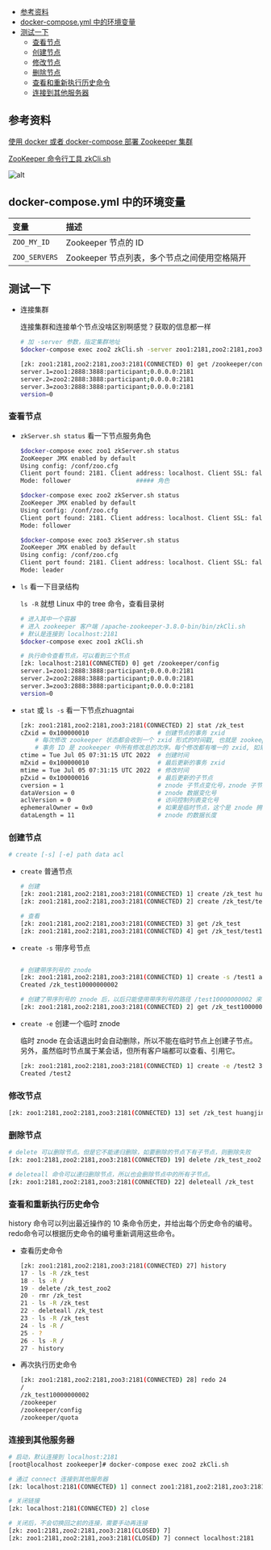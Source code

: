 - [参考资料](#参考资料)
- [docker-compose.yml 中的环境变量](#docker-composeyml-中的环境变量)
- [测试一下](#测试一下)
  - [查看节点](#查看节点)
  - [创建节点](#创建节点)
  - [修改节点](#修改节点)
  - [删除节点](#删除节点)
  - [查看和重新执行历史命令](#查看和重新执行历史命令)
  - [连接到其他服务器](#连接到其他服务器)

## 参考资料

[使用 docker 或者 docker-compose 部署 Zookeeper 集群](https://www.cnblogs.com/shanfeng1000/p/14488665.html)

[ZooKeeper 命令行工具 zkCli.sh](https://www.cnblogs.com/f-ck-need-u/p/9232829.html)

![alt](https://images2017.cnblogs.com/blog/546172/201801/546172-20180111225828738-663859686.png)

## docker-compose.yml 中的环境变量

| 变量          | 描述                                         |
| :------------ | :------------------------------------------- |
| `ZOO_MY_ID`   | Zookeeper 节点的 ID                          |
| `ZOO_SERVERS` | Zookeeper 节点列表，多个节点之间使用空格隔开 |

## 测试一下

- 连接集群

  连接集群和连接单个节点没啥区别啊感觉？获取的信息都一样

  ```sh
  # 加 -server 参数，指定集群地址
  $docker-compose exec zoo2 zkCli.sh -server zoo1:2181,zoo2:2181,zoo3:2181

  [zk: zoo1:2181,zoo2:2181,zoo3:2181(CONNECTED) 0] get /zookeeper/config
  server.1=zoo1:2888:3888:participant;0.0.0.0:2181
  server.2=zoo2:2888:3888:participant;0.0.0.0:2181
  server.3=zoo3:2888:3888:participant;0.0.0.0:2181
  version=0
  ```

### 查看节点

- `zkServer.sh status` 看一下节点服务角色

  ```sh
  $docker-compose exec zoo1 zkServer.sh status
  ZooKeeper JMX enabled by default
  Using config: /conf/zoo.cfg
  Client port found: 2181. Client address: localhost. Client SSL: false.
  Mode: follower                  ##### 角色

  $docker-compose exec zoo2 zkServer.sh status
  ZooKeeper JMX enabled by default
  Using config: /conf/zoo.cfg
  Client port found: 2181. Client address: localhost. Client SSL: false.
  Mode: follower

  $docker-compose exec zoo3 zkServer.sh status
  ZooKeeper JMX enabled by default
  Using config: /conf/zoo.cfg
  Client port found: 2181. Client address: localhost. Client SSL: false.
  Mode: leader
  ```

- `ls` 看一下目录结构

  `ls -R` 就想 Linux 中的 tree 命令，查看目录树

  ```sh
  # 进入其中一个容器
  # 进入 zookeeper 客户端 /apache-zookeeper-3.8.0-bin/bin/zkCli.sh
  # 默认是连接到 localhost:2181
  $docker-compose exec zoo1 zkCli.sh

  # 执行命令查看节点，可以看到三个节点
  [zk: localhost:2181(CONNECTED) 0] get /zookeeper/config
  server.1=zoo1:2888:3888:participant;0.0.0.0:2181
  server.2=zoo2:2888:3888:participant;0.0.0.0:2181
  server.3=zoo3:2888:3888:participant;0.0.0.0:2181
  version=0

  ```

- `stat` 或 `ls -s` 看一下节点zhuagntai

  ```sh
  [zk: zoo1:2181,zoo2:2181,zoo3:2181(CONNECTED) 2] stat /zk_test
  cZxid = 0x100000010                   # 创建节点的事务 zxid
      # 每次修改 zookeeper 状态都会收到一个 zxid 形式的时间戳, 也就是 zookeeper 事务 ID。
      # 事务 ID 是 zookeeper 中所有修改总的次序。每个修改都有唯一的 zxid, 如果 zxid1 小于 zxid2, 那么 zxid1 在 zxid2 之前发生
  ctime = Tue Jul 05 07:31:15 UTC 2022  # 创建时间
  mZxid = 0x100000010                   # 最后更新的事务 zxid
  mtime = Tue Jul 05 07:31:15 UTC 2022  # 修改时间
  pZxid = 0x100000016                   # 最后更新的子节点
  cversion = 1                          # znode 子节点变化号，znode 子节点修改次数
  dataVersion = 0                       # znode 数据变化号
  aclVersion = 0                        # 访问控制列表变化号
  ephemeralOwner = 0x0                  # 如果是临时节点，这个是 znode 拥有的 session_id，如果不是临时节点，则为 0
  dataLength = 11                       # znode 的数据长度
  ```

### 创建节点

```sh
# create [-s] [-e] path data acl
```

- `create` 普通节点

  ```sh
  # 创建
  [zk: zoo1:2181,zoo2:2181,zoo3:2181(CONNECTED) 1] create /zk_test huangjinjie
  [zk: zoo1:2181,zoo2:2181,zoo3:2181(CONNECTED) 2] create /zk_test/test1 value

  # 查看
  [zk: zoo1:2181,zoo2:2181,zoo3:2181(CONNECTED) 3] get /zk_test
  [zk: zoo1:2181,zoo2:2181,zoo3:2181(CONNECTED) 4] get /zk_test/test1

  ```

- `create -s` 带序号节点

  ```sh

  # 创建带序列号的 znode
  [zk: zoo1:2181,zoo2:2181,zoo3:2181(CONNECTED) 1] create -s /test1 aaaaaaaaa
  Created /zk_test10000000002

  # 创建了带序列号的 znode 后，以后只能使用带序列号的路径 /test10000000002 来引用这个 znode，而不能用/test1来引用。
  [zk: zoo1:2181,zoo2:2181,zoo3:2181(CONNECTED) 2] get /zk_test10000000002
  ```

- `create -e` 创建一个临时 znode

  临时 znode 在会话退出时会自动删除，所以不能在临时节点上创建子节点。另外，虽然临时节点属于某会话，但所有客户端都可以查看、引用它。

  ```sh
  [zk: zoo1:2181,zoo2:2181,zoo3:2181(CONNECTED) 1] create -e /test2 333
  Created /test2
  ```

### 修改节点

```sh
[zk: zoo1:2181,zoo2:2181,zoo3:2181(CONNECTED) 13] set /zk_test huangjinjie2
```

### 删除节点

```sh
# delete 可以删除节点。但是它不能递归删除，如要删除的节点下有子节点，则删除失败
[zk: zoo1:2181,zoo2:2181,zoo3:2181(CONNECTED) 19] delete /zk_test_zoo2

# deleteall 命令可以递归删除节点，所以也会删除节点中的所有子节点。
[zk: zoo1:2181,zoo2:2181,zoo3:2181(CONNECTED) 22] deleteall /zk_test

```

### 查看和重新执行历史命令

history 命令可以列出最近操作的 10 条命令历史，并给出每个历史命令的编号。redo命令可以根据历史命令的编号重新调用这些命令。

- 查看历史命令

  ```sh
  [zk: zoo1:2181,zoo2:2181,zoo3:2181(CONNECTED) 27] history
  17 - ls -R /zk_test
  18 - ls -R /
  19 - delete /zk_test_zoo2
  20 - rmr /zk_test
  21 - ls -R /zk_test
  22 - deleteall /zk_test
  23 - ls -R /zk_test
  24 - ls -R /
  25 - ?
  26 - ls -R /
  27 - history

  ```

- 再次执行历史命令

  ```sh
  [zk: zoo1:2181,zoo2:2181,zoo3:2181(CONNECTED) 28] redo 24
  /
  /zk_test10000000002
  /zookeeper
  /zookeeper/config
  /zookeeper/quota

  ```

### 连接到其他服务器

```sh
# 启动，默认连接到 localhost:2181
[root@localhost zookeeper]# docker-compose exec zoo2 zkCli.sh

# 通过 connect 连接到其他服务器
[zk: localhost:2181(CONNECTED) 1] connect zoo1:2181,zoo2:2181,zoo3:2181

# 关闭链接
[zk: localhost:2181(CONNECTED) 2] close

# 关闭后，不会切换回之前的连接，需要手动再连接
[zk: zoo1:2181,zoo2:2181,zoo3:2181(CLOSED) 7]
[zk: zoo1:2181,zoo2:2181,zoo3:2181(CLOSED) 7] connect localhost:2181

```
